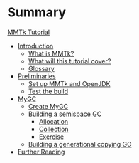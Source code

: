 # Summary

[MMTk Tutorial](./prefix.md)

- [Introduction]()
    - [What is MMTk?](./intro/what_is_mmtk.md)
    - [What will this tutorial cover?](./intro/what_will_this_tutorial_cover.md)
    - [Glossary](./intro/glossary.md)
- [Preliminaries]()
    - [Set up MMTk and OpenJDK](./preliminaries/set_up.md)
    - [Test the build](./preliminaries/test.md)
- [MyGC]()
    - [Create MyGC](./mygc/create.md)
    - [Building a semispace GC](./mygc/ss/prefix.md)
        - [Allocation](./mygc/ss/alloc.md)
        - [Collection](./mygc/ss/collection.md)
        - [Exercise](./mygc/ss/exercise.md)
    - [Building a generational copying GC](./mygc/gencopy.md)
- [Further Reading](./further_reading.md)
